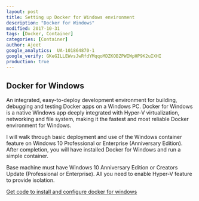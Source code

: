 ```yaml
---
layout: post
title: Setting up Docker for Windows environment
description: "Docker for Windows"
modified: 2017-10-31
tags: [Docker, Container]
categories: [Container]
author: Ajeet
google_analytics:  UA-101864870-1
google_verify: GKeGILLEWvsJwRfdYMqqoMDZKOBZPWIWpHP9K2uIXHI
production: true
---
```


## Docker for Windows


An integrated, easy-to-deploy development environment for building, debugging and testing Docker apps on a Windows PC. Docker for Windows is a native Windows app deeply integrated with Hyper-V virtualization, networking and file system, making it the fastest and most reliable Docker environment for Windows.

I will walk through basic deployment and use of the Windows container feature on Windows 10 Professional or Enterprise (Anniversary Edition). After completion, you will have installed Docker for Windows and run a simple container.
<!--more-->
Base machine must have Windows 10 Anniversary Edition or Creators Update (Professional or Enterprise).
All you need to enable Hyper-V feature to provide isolation.

[Get code to install and configure docker for windows](https://github.com/AjeetChouksey/IaCLab/tree/master/Containers/DockerforWindows)
